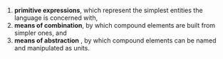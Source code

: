 1. **primitive expressions**, which represent the simplest entities the language is concerned with,
2. **means of combination**, by which compound elements are built from simpler ones, and
3. **means of abstraction** , by which compound elements can be named and manipulated as units.
